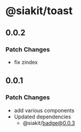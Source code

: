 # @siakit/toast

## 0.0.2

### Patch Changes

- fix zindex

## 0.0.1

### Patch Changes

- add various components
- Updated dependencies
  - @siakit/badge@0.0.3
